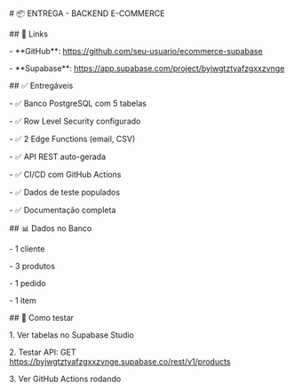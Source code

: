\# 📦 ENTREGA - BACKEND E-COMMERCE



\## 🔗 Links

\- \*\*GitHub\*\*: https://github.com/seu-usuario/ecommerce-supabase

\- \*\*Supabase\*\*: https://app.supabase.com/project/byjwgtztyafzgxxzvnge



\## ✅ Entregáveis

\- ✅ Banco PostgreSQL com 5 tabelas

\- ✅ Row Level Security configurado

\- ✅ 2 Edge Functions (email, CSV)

\- ✅ API REST auto-gerada

\- ✅ CI/CD com GitHub Actions

\- ✅ Dados de teste populados

\- ✅ Documentação completa



\## 📊 Dados no Banco

\- 1 cliente

\- 3 produtos

\- 1 pedido

\- 1 item



\## 🚀 Como testar

1\. Ver tabelas no Supabase Studio

2\. Testar API: GET https://byjwgtztyafzgxxzvnge.supabase.co/rest/v1/products

3\. Ver GitHub Actions rodando

